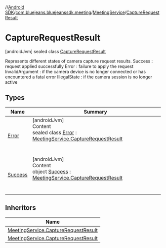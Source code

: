 //[Android SDK](../../../../index.md)/[com.bluejeans.bluejeanssdk.meeting](../../index.md)/[MeetingService](../index.md)/[CaptureRequestResult](index.md)



# CaptureRequestResult  
 [androidJvm] sealed class [CaptureRequestResult](index.md)

Represents different states of camera capture request results. Success : request applied successfully Error : failure to apply the request InvalidArgument : if the camera device is no longer connected or has encountered a fatal error IllegalState : if the camera session is no longer active

   


## Types  
  
|  Name |  Summary | 
|---|---|
| <a name="com.bluejeans.bluejeanssdk.meeting/MeetingService.CaptureRequestResult.Error///PointingToDeclaration/"></a>[Error](-error/index.md)| <a name="com.bluejeans.bluejeanssdk.meeting/MeetingService.CaptureRequestResult.Error///PointingToDeclaration/"></a>[androidJvm]  <br>Content  <br>sealed class [Error](-error/index.md) : [MeetingService.CaptureRequestResult](index.md)  <br><br><br>|
| <a name="com.bluejeans.bluejeanssdk.meeting/MeetingService.CaptureRequestResult.Success///PointingToDeclaration/"></a>[Success](-success/index.md)| <a name="com.bluejeans.bluejeanssdk.meeting/MeetingService.CaptureRequestResult.Success///PointingToDeclaration/"></a>[androidJvm]  <br>Content  <br>object [Success](-success/index.md) : [MeetingService.CaptureRequestResult](index.md)  <br><br><br>|


## Inheritors  
  
|  Name | 
|---|
| <a name="com.bluejeans.bluejeanssdk.meeting/MeetingService.CaptureRequestResult.Success///PointingToDeclaration/"></a>[MeetingService.CaptureRequestResult](-success/index.md)|
| <a name="com.bluejeans.bluejeanssdk.meeting/MeetingService.CaptureRequestResult.Error///PointingToDeclaration/"></a>[MeetingService.CaptureRequestResult](-error/index.md)|


